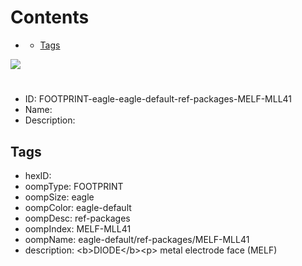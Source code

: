 



Contents
========

* [](#)
	* [Tags](#tags)
  
![][im]
# 

- ID: FOOTPRINT-eagle-eagle-default-ref-packages-MELF-MLL41
- Name: 
- Description: 

## Tags

- hexID: 
- oompType: FOOTPRINT
- oompSize: eagle
- oompColor: eagle-default
- oompDesc: ref-packages
- oompIndex: MELF-MLL41
- oompName: eagle-default/ref-packages/MELF-MLL41
- description: &lt;b&gt;DIODE&lt;/b&gt;&lt;p&gt;&#xD;
metal electrode face (MELF)



[im]: image.png
